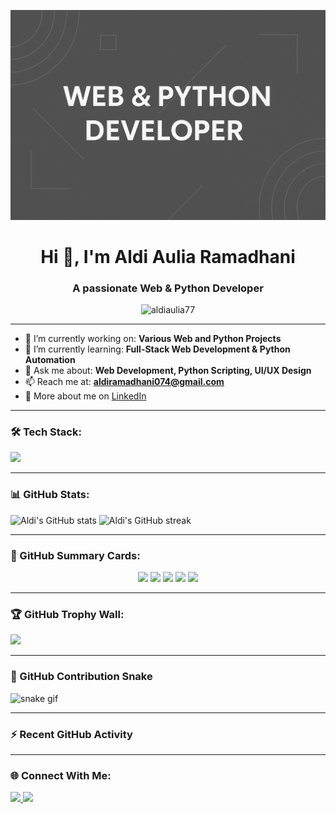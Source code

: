 <!-- 🔥 Banner Header -->
![Banner](https://github.com/aldiaulia77/aldiaulia77/blob/main/aldis.png)

<h1 align="center">Hi 👋, I'm Aldi Aulia Ramadhani</h1>
<h3 align="center">A passionate Web & Python Developer</h3>

<p align="center">
  <img src="https://komarev.com/ghpvc/?username=aldiaulia77&label=Profile%20views&color=0e75b6&style=flat" alt="aldiaulia77" />
</p>

---

- 🔭 I’m currently working on: **Various Web and Python Projects**
- 🌱 I’m currently learning: **Full-Stack Web Development & Python Automation**
- 💬 Ask me about: **Web Development, Python Scripting, UI/UX Design**
- 📫 Reach me at: **aldiramadhani074@gmail.com**
- 📄 More about me on [LinkedIn](https://www.linkedin.com/in/aldi-aulia-ramadhani-904b15347)

---

### 🛠️ Tech Stack:
<p align="left">
  <img src="https://skillicons.dev/icons?i=html,css,js,python,flask,bootstrap,tailwind,git,github,vscode" />
</p>

---

### 📊 GitHub Stats:
<p align="left">
  <img src="https://github-readme-stats.vercel.app/api?username=aldiaulia77&show_icons=true&theme=tokyonight" alt="Aldi's GitHub stats" />
  <img src="https://streak-stats.demolab.com/?user=aldiaulia77&theme=tokyonight" alt="Aldi's GitHub streak" />
</p>

---

### 🧠 GitHub Summary Cards:
<p align="center">
  <img src="http://github-profile-summary-cards.vercel.app/api/cards/profile-details?username=aldiaulia77&theme=dark" />
  <img src="http://github-profile-summary-cards.vercel.app/api/cards/repos-per-language?username=aldiaulia77&theme=dark" />
  <img src="http://github-profile-summary-cards.vercel.app/api/cards/most-commit-language?username=aldiaulia77&theme=dark" />
  <img src="http://github-profile-summary-cards.vercel.app/api/cards/stats?username=aldiaulia77&theme=dark" />
  <img src="http://github-profile-summary-cards.vercel.app/api/cards/productive-time?username=aldiaulia77&theme=dark&utcOffset=+7" />
</p>

---

### 🏆 GitHub Trophy Wall:
<p align="left">
  <img src="https://github-profile-trophy.vercel.app/?username=aldiaulia77&theme=darkhub&no-bg=true&margin-w=15" />
</p>

---

### 🐍 GitHub Contribution Snake
![snake gif](https://github.com/aldiaulia77/aldiaulia77/blob/output/github-contribution-grid-snake.svg)

---

### ⚡ Recent GitHub Activity
<!--START_SECTION:activity-->
<!--END_SECTION:activity-->

---

### 🌐 Connect With Me:
<p align="left">
  <a href="https://www.linkedin.com/in/aldi-aulia-ramadhani-904b15347" target="_blank">
    <img src="https://img.shields.io/badge/LinkedIn-blue?style=for-the-badge&logo=linkedin&logoColor=white" />
  </a>
  <a href="mailto:aldiramadhani074@gmail.com">
    <img src="https://img.shields.io/badge/Gmail-red?style=for-the-badge&logo=gmail&logoColor=white" />
  </a>
</p>
